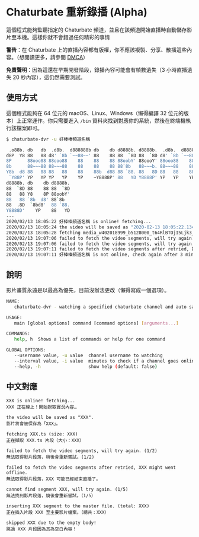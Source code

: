 # Chaturbate 重新錄播 (Alpha)

這個程式能夠監聽指定的 Chaturbate 頻道，並且在該頻道開始直播時自動儲存影片至本機。這樣你就不會錯過任何精彩的事情

**警告**：在 Chaturbate 上的直播內容都有版權，你不應該複製、分享、散播這些內容。（想閱讀更多，請參閱 [DMCA](https://www.dmca.com/)）

**免責聲明**：因為這還在早期開發階段，錄播內容可能會有幀數遺失（3 小時直播遺失 20 秒內容），這仍然需要測試。

## 使用方式

這個程式能夠在 64 位元的 macOS、Linux、Windows（懶得編譯 32 位元的版本）上正常運作。你只需要進入 `/bin` 資料夾找到對應你的系統，然後在終端機執行該檔案即可。

```bash
$ chaturbate-dvr -u 好棒棒頻道名稱

 .o88b. db   db  .d8b.  d888888b db    db d8888b. d8888b.  .d8b.  d888888b d88888b
d8P  Y8 88   88 d8' `8b `~~88~~' 88    88 88  `8D 88  `8D d8' `8b `~~88~~' 88'
8P      88ooo88 88ooo88    88    88    88 88oobY' 88oooY' 88ooo88    88    88ooooo
8b      88~~~88 88~~~88    88    88    88 88`8b   88~~~b. 88~~~88    88    88~~~~~
Y8b  d8 88   88 88   88    88    88b  d88 88 `88. 88   8D 88   88    88    88.
 `Y88P' YP   YP YP   YP    YP    ~Y8888P' 88   YD Y8888P' YP   YP    YP    Y88888P
d8888b. db    db d8888b.
88  `8D 88    88 88  `8D
88   88 Y8    8P 88oobY'
88   88 `8b  d8' 88`8b
88  .8D  `8bd8'  88 `88.
Y8888D'    YP    88   YD
---
2020/02/13 18:05:22 好棒棒頻道名稱 is online! fetching...
2020/02/13 18:05:24 the video will be saved as "2020-02-13 18:05:22.1344318 +0800 CST m=+0.885404701.ts".
2020/02/13 18:05:28 fetching media_w402018999_b5128000_t64RlBTOjI5Ljk3_9134.ts (size: 936428)
2020/02/13 19:07:06 failed to fetch the video segments, will try again. (1/2)
2020/02/13 19:07:06 failed to fetch the video segments, will try again. (2/2)
2020/02/13 19:07:11 failed to fetch the video segments after retried, 好棒棒頻道名稱 might went offline.
2020/02/13 19:07:11 好棒棒頻道名稱 is not online, check again after 3 minute(s)...
```

## 說明

影片畫質永遠是以最高為優先，目前沒辦法更改（懶得寫成一個選項）。

```bash
NAME:
   chaturbate-dvr - watching a specified chaturbate channel and auto saves the stream as local file

USAGE:
   main [global options] command [command options] [arguments...]

COMMANDS:
   help, h  Shows a list of commands or help for one command

GLOBAL OPTIONS:
   --username value, -u value  channel username to watching
   --interval value, -i value  minutes to check if a channel goes online or not (default: 1)
   --help, -h                  show help (default: false)
```

## 中文對應

```
XXX is online! fetching...
XXX 正在線上！開始撈取實況內容…

the video will be saved as "XXX".
影片將會被保存為「XXX」。

fetching XXX.ts (size: XXX)
正在擷取 XXX.ts 片段（大小：XXX）

failed to fetch the video segments, will try again. (1/2)
無法取得影片段落，稍後會重新嘗試。(1/2)

failed to fetch the video segments after retried, XXX might went offline.
無法取得影片段落，XXX 可能已經結束直播了。

cannot find segment XXX, will try again. (1/5)
無法找到影片段落，燒後會重新嘗試。（1/5）

inserting XXX segment to the master file. (total: XXX)
正在插入片段 XXX 至主要影片檔案。（總共：XXX）

skipped XXX due to the empty body!
跳過 XXX 片段因為其為空白內容！
```
